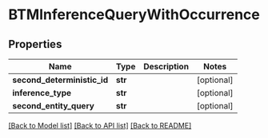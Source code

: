 # BTMInferenceQueryWithOccurrence

## Properties
Name | Type | Description | Notes
------------ | ------------- | ------------- | -------------
**second_deterministic_id** | **str** |  | [optional] 
**inference_type** | **str** |  | [optional] 
**second_entity_query** | **str** |  | [optional] 

[[Back to Model list]](../README.md#documentation-for-models) [[Back to API list]](../README.md#documentation-for-api-endpoints) [[Back to README]](../README.md)



